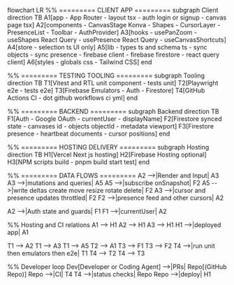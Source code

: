 flowchart LR
%% ========= CLIENT APP =========
subgraph Client
direction TB
A1[app - App Router - layout tsx - auth login or signup - canvas page tsx]
A2[components - CanvasStage Konva - Shapes - CursorLayer - PresenceList - Toolbar - AuthProvider]
A3[hooks - usePanZoom - useShapes React Query - usePresence React Query - useCanvasShortcuts]
A4[store - selection ts UI only]
A5[lib - types ts and schema ts - sync objects - sync presence - firebase client - firebase firestore - react query client]
A6[styles - globals css - Tailwind CSS]
end

%% ========= TESTING TOOLING =========
subgraph Tooling
direction TB
T1[Vitest and RTL unit component - tests unit]
T2[Playwright e2e - tests e2e]
T3[Firebase Emulators - Auth - Firestore]
T4[GitHub Actions CI - dot github workflows ci yml]
end

%% ========= BACKEND =========
subgraph Backend
direction TB
F1[Auth - Google OAuth - currentUser - displayName]
F2[Firestore synced state - canvases id - objects objectId - metadata viewport]
F3[Firestore presence - heartbeat documents - cursor positions]
end

%% ========= HOSTING DELIVERY =========
subgraph Hosting
direction TB
H1[Vercel Next js hosting]
H2[Firebase Hosting optional]
H3[NPM scripts build - pnpm build start test]
end

%% ========= DATA FLOWS =========
A2 -->|Render and Input| A3
A3 -->|mutations and queries| A5
A5 -->|subscribe onSnapshot| F2
A5 -->|write deltas create move resize rotate delete| F2
A3 -->|cursor and presence updates throttled| F2
F2 -->|presence feed and other cursors| A2

A2 -->|Auth state and guards| F1
F1 -->|currentUser| A2

%% Hosting and CI relations
A1 --> H1
A2 --> H1
A3 --> H1
H1 -->|deployed app| A1

T1 --> A2
T1 --> A3
T1 --> A5
T2 --> A1
T3 --> F1
T3 --> F2
T4 -->|run unit then emulators then e2e| T1
T4 --> T2
T4 --> T3

%% Developer loop
Dev[Developer or Coding Agent] -->|PRs| Repo[(GitHub Repo)]
Repo -->|CI| T4
T4 -->|status checks| Repo
Repo -->|deploy| H1
